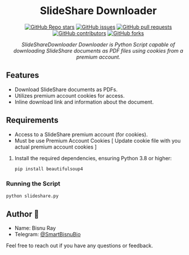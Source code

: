 <h1 align="center">SlideShare Downloader</h1>

<p align="center">
  <a href="https://github.com/bisnuray/SlideShareDownloader/stargazers"><img src="https://img.shields.io/github/stars/bisnuray/SlideShareDownloader?color=blue&style=flat" alt="GitHub Repo stars"></a>
  <a href="https://github.com/bisnuray/SlideShareDownloader/issues"><img src="https://img.shields.io/github/issues/bisnuray/SlideShareDownloader" alt="GitHub issues"></a>
  <a href="https://github.com/bisnuray/SlideShareDownloader/pulls"><img src="https://img.shields.io/github/issues-pr/bisnuray/SlideShareDownloader" alt="GitHub pull requests"></a>
  <a href="https://github.com/bisnuray/SlideShareDownloader/graphs/contributors"><img src="https://img.shields.io/github/contributors/bisnuray/SlideShareDownloader?style=flat" alt="GitHub contributors"></a>
  <a href="https://github.com/bisnuray/SlideShareDownloader/network/members"><img src="https://img.shields.io/github/forks/bisnuray/SlideShareDownloader?style=flat" alt="GitHub forks"></a>
</p>

<p align="center">
  <em>SlideShareDownloader Downloader is Python Script capable of downloading SlideShare documents as PDF files using cookies from a premium account.</em>
</p>

## Features

- Download SlideShare documents as PDFs.
- Utilizes premium account cookies for access.
- Inline download link and information about the document.

## Requirements

- Access to a SlideShare premium account (for cookies).
- Must be use Premium Account Cookies [ Update cookie file with you actual premium account cookies ]

1. Install the required dependencies, ensuring Python 3.8 or higher:

    ```bash
    pip install beautifulsoup4
    ```
### Running the Script

  ```bash
  python slideshare.py
  ```
## Author 📝

- Name: Bisnu Ray
- Telegram: [@SmartBisnuBio](https://t.me/SmartBisnuBio)

Feel free to reach out if you have any questions or feedback.
